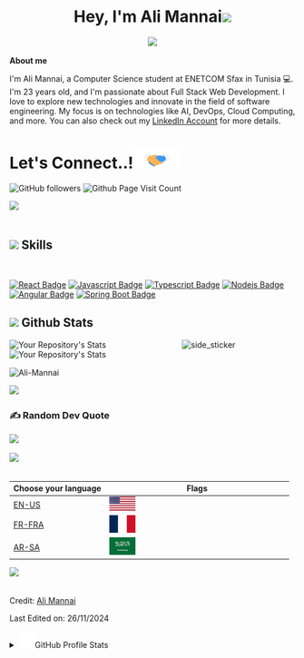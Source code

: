 <h1 align="center"><b>Hey, I'm Ali Mannai</b><img src="https://media.giphy.com/media/hvRJCLFzcasrR4ia7z/giphy.gif" width="35"></h1>
<p align="center">
  <a href="https://github.com/DenverCoder1/readme-typing-svg"><img src="https://readme-typing-svg.herokuapp.com?font=Time+New+Roman&color=cyan&size=25&center=true&vCenter=true&width=600&height=100&lines=Hey!+It's+Ali+Mannai..&hearts;++;Self-taught+Full+Stack+Web+Developer,;Software-Engineer,;Love+to+learn+new+stuffs..<3"></a>
</p>

**About me**

I'm Ali Mannai, a Computer Science student at ENETCOM Sfax in Tunisia 💻. I'm 23 years old, and I'm passionate about Full Stack Web Development. I love to explore new technologies and innovate in the field of software engineering. My focus is on technologies like AI, DevOps, Cloud Computing, and more. You can also check out my [LinkedIn Account](https://www.linkedin.com/in/ali-mannai) for more details.

# <b> Let's Connect..!</b><img src="https://github.com/0xAbdulKhalid/0xAbdulKhalid/raw/main/assets/mdImages/handshake.gif" width="80">


<!-- YouTube Channel Views /GitHub followers /visitors/Age  -->
![GitHub followers](https://img.shields.io/github/followers/Ali-Mannai?style=social)
![Github Page Visit Count](https://komarev.com/ghpvc/?username=Ali-Mannai)

<!-- Ligne  -->
<img src="https://user-images.githubusercontent.com/73097560/115834477-dbab4500-a447-11eb-908a-139a6edaec5c.gif"><br><br>

<!-- Skills -->
## <img src="https://media2.giphy.com/media/QssGEmpkyEOhBCb7e1/giphy.gif?cid=ecf05e47a0n3gi1bfqntqmob8g9aid1oyj2wr3ds3mg700bl&rid=giphy.gif" width="25"><b> Skills</b>
<br>

[![React Badge](https://img.shields.io/badge/-React-61DBFB?style=for-the-badge&labelColor=black&logo=react&logoColor=61DBFB)](https://alimannai.netlify.app/certificates) 
[![Javascript Badge](https://img.shields.io/badge/-Javascript-F0DB4F?style=for-the-badge&labelColor=black&logo=javascript&logoColor=F0DB4F)](https://alimannai.netlify.app/certificates) 
[![Typescript Badge](https://img.shields.io/badge/-Typescript-007acc?style=for-the-badge&labelColor=black&logo=typescript&logoColor=007acc)](https://alimannai.netlify.app/certificates) 
[![Nodejs Badge](https://img.shields.io/badge/-Nodejs-3C873A?style=for-the-badge&labelColor=black&logo=node.js&logoColor=3C873A)](https://alimannai.netlify.app/certificates) 
[![Angular Badge](https://img.shields.io/badge/-Angular-DD0031?style=for-the-badge&labelColor=black&logo=angular&logoColor=DD0031)](https://alimannai.netlify.app/certificates) 
[![Spring Boot Badge](https://img.shields.io/badge/-Spring%20Boot-6DB33F?style=for-the-badge&labelColor=black&logo=springboot&logoColor=6DB33F)](https://alimannai.netlify.app/certificates)


<!-- Github Stats -->
## <img src="https://media.giphy.com/media/iY8CRBdQXODJSCERIr/giphy.gif" width="35"><b> Github Stats </b>
<img align="right" width=200px height=200px alt="side_sticker" src="https://media.giphy.com/media/TEnXkcsHrP4YedChhA/giphy.gif" />

![Your Repository's Stats](https://github-readme-stats.vercel.app/api/top-langs/?username=Ali-Mannai&show_icons=true&locale=en&layout=compact&langs_count=50&theme=algolia)
![Your Repository's Stats](https://github-readme-stats.vercel.app/api?username=Ali-Mannai&show_icons=true&theme=radical)
<p><img align="center" src="https://github-readme-streak-stats.herokuapp.com/?user=Ali-Mannai&&theme=algolia" alt="Ali-Mannai" /></p>

![](https://github-readme-activity-graph.vercel.app/graph?username=Ali-Mannai&theme=react)

### ✍️ Random Dev Quote
![](https://quotes-github-readme.vercel.app/api?type=horizontal&theme=radical)

<img src="https://user-images.githubusercontent.com/73097560/115834477-dbab4500-a447-11eb-908a-139a6edaec5c.gif"><br><br>

<div align="center" >

| Choose your language         | Flags                                                                                                              |
| -------------------------- | ------------------------------------------------------------------------------------------------------------------------ |
| [EN-US](./README.md)       | <img width="15%" alt="Node4Devs Logo" title="United States Flag (USA)" src="./assets/images/flags/USA.png" /> |
| [FR-FRA](./README-FR-FRA.md) | <img width="15%" alt="Node4Devs Logo" title="France Flag (FR)" src="./assets/images/flags/France.png" />        |
| [AR-SA](./README-AR-SA.md) | <img width="15%" alt="Node4Devs Logo" title="Saudi Flag (SA)" src="./assets/images/flags/saudi_ arabia.jpg" />        |

</div>

<img src="https://user-images.githubusercontent.com/73097560/115834477-dbab4500-a447-11eb-908a-139a6edaec5c.gif"><br><br>


Credit: [Ali Mannai](https://github.com/Ali-Mannai)

Last Edited on: 26/11/2024
<details> 
  <summary>  <img src="./assets/giphy.gif" width="30px" alt="Git"/>GitHub Profile Stats </summary>
  <div>
  <samp>
      <br/>
            <p align="center">
      </p>
        <p align="center">
          <a href="https://github.com/Ali-Mannai/">
          <img width="45%" src="https://github-readme-stats.vercel.app/api?username=Ali-Mannai&show_icons=true&count_private=true&hide=prs&hide_title=true&hide_border=true&include_all_commits=true&theme=radical" alt="Ali's github stats" />
          </a>
          </p>
  </samp>
</div>
</details>
